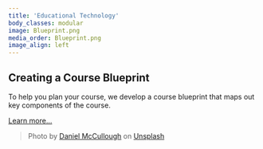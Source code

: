 ```yaml
---
title: 'Educational Technology'
body_classes: modular
image: Blueprint.png
media_order: Blueprint.png
image_align: left
---
```


## Creating a Course Blueprint
To help you plan your course, we develop a course blueprint that maps out key components of the course.

[Learn more...](https://multi-access.twu.ca/media/educational-technology?classes=btn,mt-4,w-content,block)

> Photo by <a href="https://unsplash.com/@d_mccullough">Daniel McCullough</a> on <a href="https://unsplash.com/photos/-FPFq_trr2Y">Unsplash</a>
